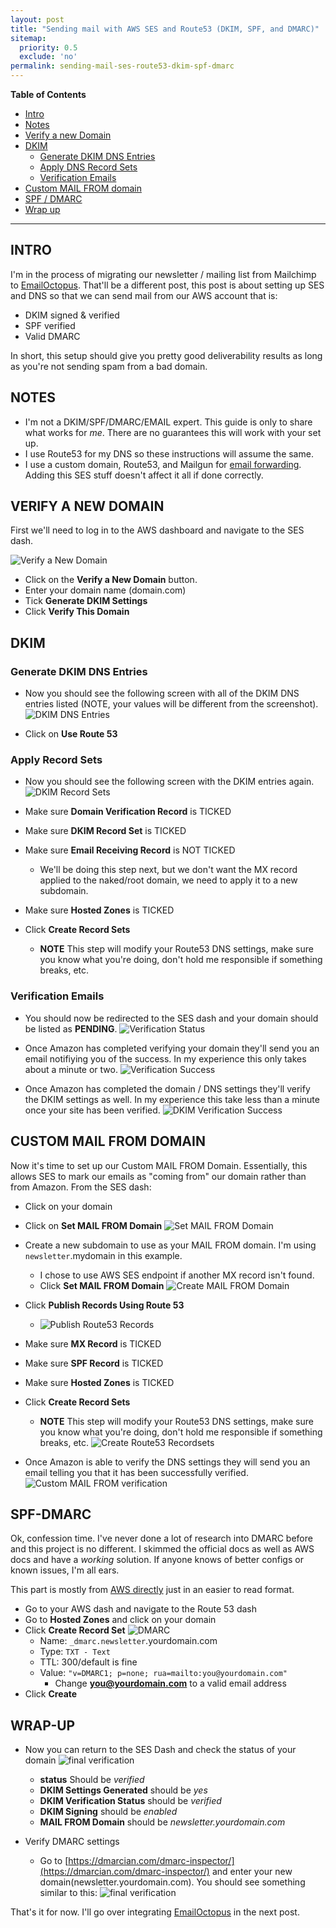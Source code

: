 ```yaml
---
layout: post
title: "Sending mail with AWS SES and Route53 (DKIM, SPF, and DMARC)"
sitemap:
  priority: 0.5
  exclude: 'no'
permalink: sending-mail-ses-route53-dkim-spf-dmarc
---
```

**Table of Contents**

- [Intro](#intro)
- [Notes](#notes)
- [Verify a new Domain](#verify-a-new-domain)
- [DKIM](#dkim)
  - [Generate DKIM DNS Entries](#generate-dkim-dns-entries)
  - [Apply DNS Record Sets](#apply-record-sets)
  - [Verification Emails](#verification-emails)
- [Custom MAIL FROM domain](#custom-mail-from-domain)
- [SPF / DMARC](#spf-dmarc)
- [Wrap up](#wrap-up)

----------------

## **INTRO**
I'm in the process of migrating our newsletter / mailing list from Mailchimp to [EmailOctopus](https://emailoctopus.com/?ali=566327e1-ba66-11e6-90cc-06ead731d453). That'll be a different post, this post is about setting up SES and DNS so that we can send mail from our AWS account that is:

- DKIM signed & verified
- SPF verified
- Valid DMARC

In short, this setup should give you pretty good deliverability results as long as you're not sending spam from a bad domain.

## **NOTES**
- I'm not a DKIM/SPF/DMARC/EMAIL expert. This guide is only to share what works for _me_. There are no guarantees this will work with your set up.
- I use Route53 for my DNS so these instructions will assume the same.
- I use a custom domain, Route53, and Mailgun for [email forwarding](https://www.chrisanthropic.com/blog/2014/mail-forwarding-with-mailgun-and-cloudflare/). Adding this SES stuff doesn't affect it all if done correctly.

## **VERIFY A NEW DOMAIN**
First we'll need to log in to the AWS dashboard and navigate to the SES dash.

![Verify a New Domain](/images/posts/002-verify.jpg)

- Click on the **Verify a New Domain** button.
- Enter your domain name (domain.com)
- Tick **Generate DKIM Settings**
- Click **Verify This Domain**

## **DKIM**

### **Generate DKIM DNS Entries**

- Now you should see the following screen with all of the DKIM DNS entries listed (NOTE, your values will be different from the screenshot).
  ![DKIM DNS Entries](/images/posts/003-verify.jpg)

- Click on **Use Route 53**

### **Apply Record Sets**
- Now you should see the following screen with the DKIM entries again.
  ![DKIM Record Sets](/images/posts/004-verify.jpg)

- Make sure **Domain Verification Record** is TICKED
- Make sure **DKIM Record Set** is TICKED
- Make sure **Email Receiving Record** is NOT TICKED
  - We'll be doing this step next, but we don't want the MX record applied to the naked/root domain, we need to apply it to a new subdomain.
- Make sure **Hosted Zones** is TICKED
- Click **Create Record Sets**
  - **NOTE** This step will modify your Route53 DNS settings, make sure you know what you're doing, don't hold me responsible if something breaks, etc.

### **Verification Emails**

- You should now be redirected to the SES dash and your domain should be listed as **PENDING**.
  ![Verification Status](/images/posts/005-verify.jpg)

- Once Amazon has completed verifying your domain they'll send you an email notifiying you of the success. In my experience this only takes about a minute or two.
  ![Verification Success](/images/posts/006-verify.jpg)

- Once Amazon has completed the domain / DNS settings they'll verify the DKIM settings as well. In my experience this take less than a minute once your site has been verified.
  ![DKIM Verification Success](/images/posts/007-verify.jpg)

## **CUSTOM MAIL FROM DOMAIN**
Now it's time to set up our Custom MAIL FROM Domain. Essentially, this allows SES to mark our emails as "coming from" our domain rather than from Amazon. From the SES dash:

- Click on your domain
- Click on **Set MAIL FROM Domain**
  ![Set MAIL FROM Domain](/images/posts/008-verify.jpg)

- Create a new subdomain to use as your MAIL FROM domain. I'm using `newsletter`.mydomain in this example.
  - I chose to use AWS SES endpoint if another MX record isn't found.
  - Click **Set MAIL FROM Domain**
    ![Create MAIL FROM Domain](/images/posts/009-verify.jpg)

- Click **Publish Records Using Route 53**
  - ![Publish Route53 Records](/images/posts/010-verify.jpg)

- Make sure **MX Record** is TICKED
- Make sure **SPF Record** is TICKED
- Make sure **Hosted Zones** is TICKED
- Click **Create Record Sets**
  - **NOTE** This step will modify your Route53 DNS settings, make sure you know what you're doing, don't hold me responsible if something breaks, etc.
    ![Create Route53 Recordsets](/images/posts/011-verify.jpg)

- Once Amazon is able to verify the DNS settings they will send you an email telling you that it has been successfully verified.
  ![Custom MAIL FROM verification](/images/posts/012-verify.jpg)

## **SPF-DMARC**
Ok, confession time. I've never done a lot of research into DMARC before and this project is no different. I skimmed the official docs as well as AWS docs and have a _working_ solution. If anyone knows of better configs or known issues, I'm all ears.

This part is mostly from [AWS directly](https://docs.aws.amazon.com/ses/latest/DeveloperGuide/mail-from-set.html) just in an easier to read format.

- Go to your AWS dash and navigate to the Route 53 dash
- Go to **Hosted Zones** and click on your domain
- Click **Create Record Set**
  ![DMARC](/images/posts/014-verify.jpg)
  - Name: `_dmarc.newsletter`.yourdomain.com
  - Type: `TXT - Text`
  - TTL: 300/default is fine
  - Value: `"v=DMARC1; p=none; rua=mailto:you@yourdomain.com"`
    - Change **you@yourdomain.com** to a valid email address
- Click **Create**

## **WRAP-UP**
- Now you can return to the SES Dash and check the status of your domain
![final verification](/images/posts/013-verify.jpg)
  - **status** Should be _verified_
  - **DKIM Settings Generated** should be _yes_
  - **DKIM Verification Status** should be _verified_
  - **DKIM Signing** should be _enabled_
  - **MAIL FROM Domain** should be _newsletter.yourdomain.com_

- Verify DMARC settings
  - Go to [https://dmarcian.com/dmarc-inspector/](https://dmarcian.com/dmarc-inspector/) and enter your new domain(newsletter.yourdomain.com). You should see something similar to this:
    ![final verification](/images/posts/015-verify.jpg)

That's it for now. I'll go over integrating [EmailOctopus](https://emailoctopus.com/?ali=566327e1-ba66-11e6-90cc-06ead731d453) in the next post.

